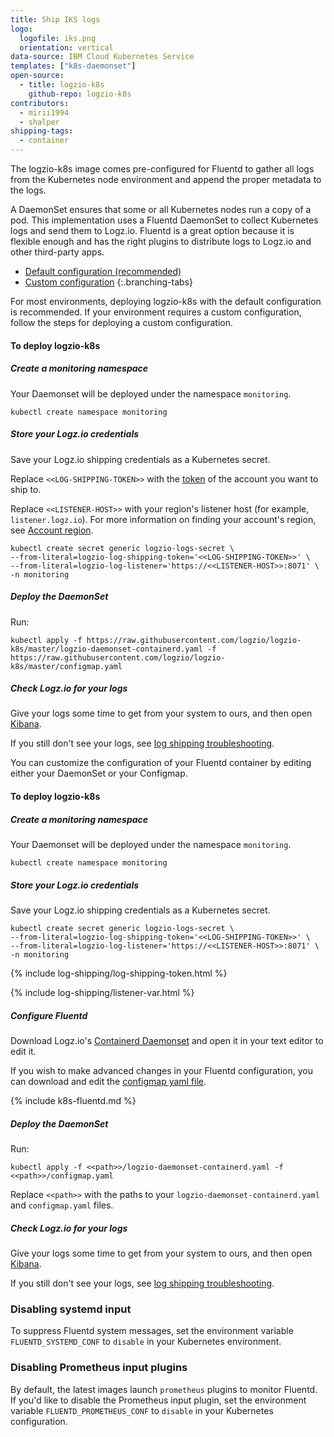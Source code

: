 ```yaml
---
title: Ship IKS logs
logo:
  logofile: iks.png
  orientation: vertical
data-source: IBM Cloud Kubernetes Service
templates: ["k8s-daemonset"]
open-source:
  - title: logzio-k8s
    github-repo: logzio-k8s
contributors:
  - mirii1994
  - shalper
shipping-tags:
  - container
---
```


The logzio-k8s image comes pre-configured for Fluentd to gather all logs from the Kubernetes node environment and append the proper metadata to the logs.

A DaemonSet ensures that some or all Kubernetes nodes run a copy of a pod.
This implementation uses a Fluentd DaemonSet to collect Kubernetes logs and send them to Logz.io.
Fluentd is a great option because it is flexible enough and has the right plugins to distribute logs to Logz.io and other third-party apps.

<div class="branching-container">

* [Default configuration <span class="sm ital">(recommended)</span>](#default-config)
* [Custom configuration](#custom-config)
{:.branching-tabs}

<div id="default-config">

For most environments, deploying logzio-k8s with the default configuration is recommended.
If your environment requires a custom configuration, follow the steps for deploying a custom configuration.


#### To deploy logzio-k8s

<div class="tasklist">

##### Create a monitoring namespace

Your Daemonset will be deployed under the namespace `monitoring`.


```shell
kubectl create namespace monitoring
```



##### Store your Logz.io credentials

Save your Logz.io shipping credentials as a Kubernetes secret.

Replace `<<LOG-SHIPPING-TOKEN>>` with the [token](https://app.logz.io/#/dashboard/settings/general) of the account you want to ship to.

Replace `<<LISTENER-HOST>>` with your region's listener host (for example, `listener.logz.io`).
For more information on finding your account's region,
see [Account region](https://docs.logz.io/user-guide/accounts/account-region.html).

```shell
kubectl create secret generic logzio-logs-secret \
--from-literal=logzio-log-shipping-token='<<LOG-SHIPPING-TOKEN>>' \
--from-literal=logzio-log-listener='https://<<LISTENER-HOST>>:8071' \
-n monitoring
```

##### Deploy the DaemonSet
Run:

```shell
kubectl apply -f https://raw.githubusercontent.com/logzio/logzio-k8s/master/logzio-daemonset-containerd.yaml -f https://raw.githubusercontent.com/logzio/logzio-k8s/master/configmap.yaml
```

#####  Check Logz.io for your logs

Give your logs some time to get from your system to ours,
and then open [Kibana](https://app.logz.io/#/dashboard/kibana).

If you still don't see your logs,
see [log shipping troubleshooting](https://docs.logz.io/user-guide/log-shipping/log-shipping-troubleshooting.html).




</div>
</div>
<!-- tab:end -->


<!-- tab:start -->
<div id="custom-config">

You can customize the configuration of your Fluentd container by editing either your DaemonSet or your Configmap.


#### To deploy logzio-k8s

<div class="tasklist">


##### Create a monitoring namespace

Your Daemonset will be deployed under the namespace `monitoring`.


```shell
kubectl create namespace monitoring
```


#####  Store your Logz.io credentials

Save your Logz.io shipping credentials as a Kubernetes secret.


```shell
kubectl create secret generic logzio-logs-secret \
--from-literal=logzio-log-shipping-token='<<LOG-SHIPPING-TOKEN>>' \
--from-literal=logzio-log-listener='https://<<LISTENER-HOST>>:8071' \
-n monitoring
```


{% include log-shipping/log-shipping-token.html %}

{% include log-shipping/listener-var.html %} 

##### Configure Fluentd

Download Logz.io's [Containerd Daemonset](https://raw.githubusercontent.com/logzio/logzio-k8s/master/logzio-daemonset-containerd.yaml) and open it in your text editor to edit it.

If you wish to make advanced changes in your Fluentd configuration, you can download and edit the [configmap yaml file](https://raw.githubusercontent.com/logzio/logzio-k8s/master/configmap.yaml).


{% include k8s-fluentd.md %}


##### Deploy the DaemonSet

Run:

```shell
kubectl apply -f <<path>>/logzio-daemonset-containerd.yaml -f <<path>>/configmap.yaml
```

Replace `<<path>>` with the paths to your `logzio-daemonset-containerd.yaml` and `configmap.yaml` files.


#####  Check Logz.io for your logs

Give your logs some time to get from your system to ours,
and then open [Kibana](https://app.logz.io/#/dashboard/kibana).

If you still don't see your logs,
see [log shipping troubleshooting](https://docs.logz.io/user-guide/log-shipping/log-shipping-troubleshooting.html).


### Disabling systemd input

To suppress Fluentd system messages, set the environment variable `FLUENTD_SYSTEMD_CONF` to `disable` in your Kubernetes environment.

### Disabling Prometheus input plugins

By default, the latest images launch `prometheus` plugins to monitor Fluentd.
If you'd like to disable the Prometheus input plugin, set the environment variable `FLUENTD_PROMETHEUS_CONF` to `disable` in your Kubernetes configuration.

</div>
</div>
<!-- tab:end -->

